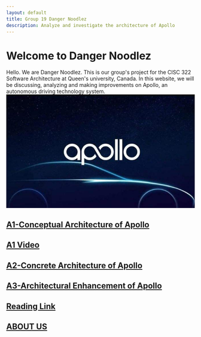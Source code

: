 ```yaml
---
layout: default
title: Group 19 Danger Noodlez
description: Analyze and investigate the architecture of Apollo
---
```


# Welcome to Danger Noodlez
Hello. We are Danger Noodlez. This is our group's project for the CISC 322 Software Architecture at Queen's university, Canada. In this website, we will be discussing, analyzing and making improvements on Apollo, an autonomous driving technology system.
![apollo_logo](./picture/apollo_logo.jfif)

## [A1-Conceptual Architecture of Apollo](./a1_conceptual_architecture.html)
## [A1 Video](https://www.youtube.com/watch?v=QQG8C7Ifkdg&list=PLJYH9ycQz0n1myJg9XaYcveAbXbWRhycg&ab_channel=wontonz)

## [A2-Concrete Architecture of Apollo](./a2_concrete_architecture.html)

## [A3-Architectural Enhancement of Apollo](./a3_proposal_for_enhancement.html)

## [Reading Link](./reading_link.html)

## [ABOUT US](./about_us.html)


